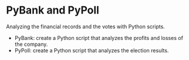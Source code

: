 # PyBank and PyPoll
Analyzing the financial records and the votes with Python scripts.
- PyBank: create a Python script that analyzes the profits and losses of the company.
- PyPoll: create a Python script that analyzes the election results.
